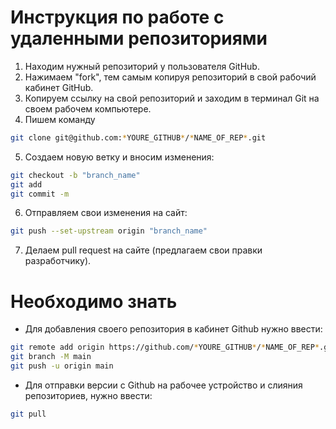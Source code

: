 # Инструкция по работе с удаленными репозиториями

1. Находим нужный репозиторий у пользователя GitHub.
2. Нажимаем "fork", тем самым копируя репозиторий в свой рабочий кабинет GitHub.
3. Копируем ссылку на свой репозиторий и заходим в терминал Git на своем рабочем компьютере.
4. Пишем команду 
```sh
git clone git@github.com:*YOURE_GITHUB*/*NAME_OF_REP*.git
```
5. Создаем новую ветку и вносим изменения:
```sh
git checkout -b "branch_name"
git add
git commit -m
```
6. Отправляем свои изменения на сайт:
```sh
git push --set-upstream origin "branch_name"
```
7. Делаем pull request на сайте (предлагаем свои правки разработчику).

# Необходимо знать

* Для добавления своего репозитория в кабинет Github нужно ввести:
```sh
git remote add origin https://github.com/*YOURE_GITHUB*/*NAME_OF_REP*.git
git branch -M main
git push -u origin main
```
* Для отправки версии с Github на рабочее устройство и слияния репозиториев, нужно ввести:
```sh
git pull
```
